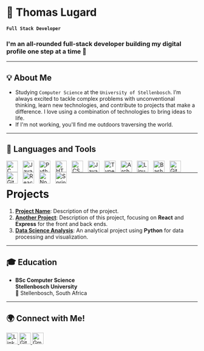 # 🚵 Thomas Lugard

**`Full Stack Developer`**  

### I'm an all-rounded full-stack developer building my digital profile one step at a time  💾

---

## 💡 About Me

- Studying `Computer Science` at the `University of Stellenbosch`.
I’m always excited to tackle complex problems with unconventional thinking, learn new technologies, and contribute to projects that make a difference.
I love using a combination of technologies to bring ideas to life.
- If I'm not working, you'll find me outdoors traversing the world. 

---

##  🧰 Languages and Tools

<img align="left" alt="C" width="30px" style="padding-right:10px;" src="https://cdn.jsdelivr.net/gh/devicons/devicon@latest/icons/c/c-original.svg" />
<img align="left" alt="Java" width="30px" style="padding-right:10px;" src="https://cdn.jsdelivr.net/gh/devicons/devicon/icons/java/java-original.svg"/>
<img align="left" alt="Python" width="30px" style="padding-right:10px;" src="https://cdn.jsdelivr.net/gh/devicons/devicon/icons/python/python-plain.svg" />
<img align="left" alt="HTML" width="30px" style="padding-right:10px;" src="https://cdn.jsdelivr.net/gh/devicons/devicon/icons/html5/html5-plain.svg" />
<img align="left" alt="CSS" width="30px" style="padding-right:10px;" src="https://cdn.jsdelivr.net/gh/devicons/devicon/icons/css3/css3-plain.svg" />
<img align="left" alt="JavaScript" width="30px" style="padding-right:10px;" src="https://cdn.jsdelivr.net/gh/devicons/devicon/icons/javascript/javascript-plain.svg" />
<img align="left" alt="TypeScript" width="30px" style="padding-right:10px;" src="https://cdn.jsdelivr.net/gh/devicons/devicon/icons/typescript/typescript-plain.svg" />
<img align="left" alt="ArchLinux" width="30px" style="padding-right:10px;" src="https://cdn.jsdelivr.net/gh/devicons/devicon@latest/icons/archlinux/archlinux-original.svg" />
<img align="left" alt="Linux" width="30px" style="padding-right:10px;" src="https://cdn.jsdelivr.net/gh/devicons/devicon/icons/linux/linux-original.svg" />
<img align="left" alt="Bash" width="30px" style="padding-right:10px;" src="https://cdn.jsdelivr.net/gh/devicons/devicon/icons/bash/bash-original.svg" />
<img align="left" alt="Git" width="30px" style="padding-right:10px;" src="https://cdn.jsdelivr.net/gh/devicons/devicon/icons/git/git-original.svg" />
<img align="left" alt="GitHub" width="30px" style="padding-right:10px;" src="https://cdn.jsdelivr.net/gh/devicons/devicon/icons/github/github-original.svg" />
<img align="left" alt="React" width="30px" style="padding-right:10px;" src="https://cdn.jsdelivr.net/gh/devicons/devicon/icons/react/react-original.svg" />
<img align="left" alt="NodeJS" width="30px" style="padding-right:10px;" src="https://cdn.jsdelivr.net/gh/devicons/devicon/icons/nodejs/nodejs-original.svg" />
<img align="left" alt="Spring" width="30px" style="padding-right:10px;" src="https://cdn.jsdelivr.net/gh/devicons/devicon/icons/spring/spring-original.svg" />
<br />

---
# 
# Projects

1. **[Project Name](https://github.com/username/project)**: Description of the project. 
2. **[Another Project](https://github.com/username/project)**: Description of this project, focusing on **React** and **Express** for the front and back ends.
3. **[Data Science Analysis](https://github.com/username/project)**: An analytical project using **Python** for data processing and visualization.

---

## 🎓 Education

- **BSc Computer Science**  
  **Stellenbosch University**  
  📍 Stellenbosch, South Africa

---

## 🌍 Connect with Me!
<p align="left">
  <a href="https://linkedin.com/in/thomas-lugard-bb31421a6" target="_blank">
    <img src="https://img.shields.io/badge/LinkedIn-0077B5?logo=linkedin&logoColor=white" alt="LinkedIn" height="30">
  </a>
  <a href="https://github.com/TomLugard" target="_blank">
    <img src="https://img.shields.io/badge/GitHub-181717?logo=github&logoColor=white" alt="GitHub" height="30">
  </a>
  <a href="mailto:thomaslugard4@gmail.com" target="_blank">
    <img src="https://img.shields.io/badge/Gmail-D14836?logo=gmail&logoColor=white" alt="Gmail" height="30">
  </a>
</p>


